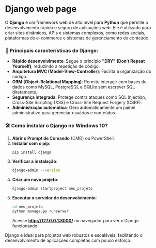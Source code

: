 # Django web page
O **Django** é um framework web de alto nível para **Python** que permite o desenvolvimento rápido e seguro de aplicações web. Ele é utilizado para criar sites dinâmicos, APIs e sistemas complexos, como redes sociais, plataformas de e-commerce e sistemas de gerenciamento de conteúdo.

### 📌 **Principais características do Django:**
- **Rápido desenvolvimento**: Segue o princípio **"DRY" (Don't Repeat Yourself)**, reduzindo a repetição de código.
- **Arquitetura MVC (Model-View-Controller)**: Facilita a organização do código.
- **ORM (Object-Relational Mapping)**: Permite interagir com bases de dados como MySQL, PostgreSQL e SQLite sem escrever SQL diretamente.
- **Segurança integrada**: Protege contra ataques como SQL Injection, Cross-Site Scripting (XSS) e Cross-Site Request Forgery (CSRF).
- **Administração automática**: Gera automaticamente um painel administrativo para gerenciar usuários e conteúdos.

### 🛠 **Como instalar o Django no Windows 10?**
1. **Abrir o Prompt de Comando** (CMD) ou PowerShell.
2. **Instalar com o pip**:
   ```bash
   pip install django
   ```
3. **Verificar a instalação**:
   ```bash
   django-admin --version
   ```
4. **Criar um novo projeto**:
   ```bash
   django-admin startproject meu_projeto
   ```
5. **Executar o servidor de desenvolvimento**:
   ```bash
   cd meu_projeto
   python manage.py runserver
   ```
   Acesse **http://127.0.0.1:8000/** no navegador para ver o Django funcionando!

Django é ideal para projetos web robustos e escaláveis, facilitando o desenvolvimento de aplicações completas com pouco esforço.
